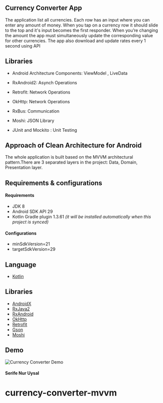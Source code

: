 ## Currency Converter App

The application list all currencies. Each row has an input where you can enter any amount of money. When you tap on a currency row it should slide to the top and it's input becomes the first responder. When you’re changing the amount the app must simultaneously update the corresponding value for other currencies.
The app also  download and update rates every 1 second using API

## Libraries
* Android Architecture Components: 
    ViewModel , 
    LiveData
    
* RxAndroid2: Asynch Operations
* Retrofit: Network Operations
* OkHttp: Network Operations
* RxBus: Communication
* Moshi:  JSON Library
* JUnit and Mockito : Unit Testing

## Approach of Clean Architecture for Android
The whole application is built based on the MVVM architectural pattern.There are 3 separated  layers in the project: Data, Domain, Presentation layer.

## Requirements &amp; configurations
#### Requirements
- JDK 8
- Android SDK API 29
- Kotlin Gradle plugin 1.3.61 *(it will be installed automatically when this project is synced)*

#### Configurations
- minSdkVersion=21
- targetSdkVersion=29

## Language
*   [Kotlin](https://kotlinlang.org/)

## Libraries
*   [AndroidX](https://developer.android.com/jetpack/androidx)
*   [RxJava2](https://github.com/ReactiveX/RxJava/wiki/What's-different-in-2.0)
*   [RxAndroid](https://github.com/ReactiveX/RxAndroid)
*   [OkHttp](http://square.github.io/okhttp/)
*   [Retrofit](http://square.github.io/retrofit/)
*   [Gson](https://github.com/google/gson)
*   [Moshi](https://github.com/square/moshi)


## Demo
![Currency Converter Demo](demo/demo.gif)


#### Serife Nur Uysal


# currency-converter-mvvm
